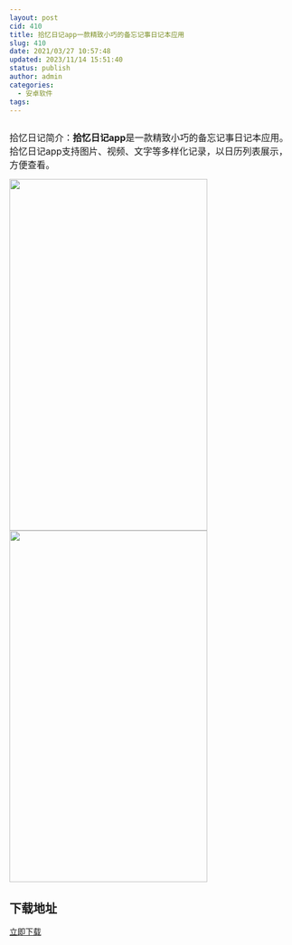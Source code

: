 ```yaml
---
layout: post
cid: 410
title: 拾忆日记app一款精致小巧的备忘记事日记本应用
slug: 410
date: 2021/03/27 10:57:48
updated: 2023/11/14 15:51:40
status: publish
author: admin
categories: 
  - 安卓软件
tags: 
---
```



<div alt="潮男心博客 www.cnx0.com">
	<p>
		<span style="font-size:16px;"><img src="https://www.kjsv.com/download/image/2021/03/27/20210327005016_883658.png" alt="" /></span>
	</p>
	<p>
		<span style="font-size:16px;"><span style="font-size:16px;">拾忆日记</span>简介：<strong>拾忆日记app</strong>是一款精致小巧的备忘记事日记本应用。拾忆日记app支持图片、视频、文字等多样化记录，以日历列表展示，方便查看。</span> 
	</p>
	<p>
		<img src="https://www.kjsv.com/download/image/2021/03/27/20210327005104_810466.png" alt="" width="350" height="622" title="" align="" /><span style="font-size:16px;"></span><img src="https://www.kjsv.com/download/image/2021/03/27/20210327005121_831910.png" alt="" width="350" height="622" title="" align="" /> 
	</p>
	<h2>
		下载地址
	</h2>
<a target="_block" href="https://xiaok.lanzous.com/i3pLUncjvxi">立即下载</a> 
</div>